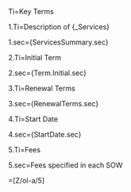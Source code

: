 Ti=Key Terms

1.Ti=Description of {_Services}

1.sec={ServicesSummary.sec}

2.Ti=Initial Term

2.sec={Term.Initial.sec}

3.Ti=Renewal Terms

3.sec={RenewalTerms.sec}

4.Ti=Start Date

4.sec={StartDate.sec}

5.Ti=Fees

5.sec=Fees specified in each SOW

=[Z/ol-a/5]